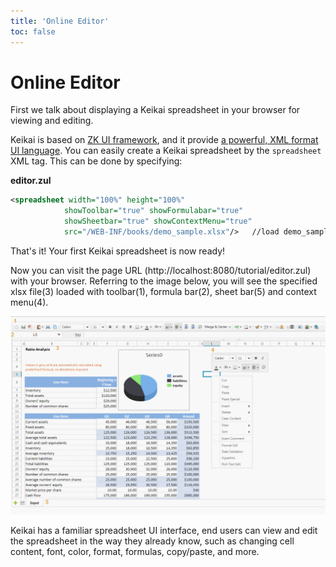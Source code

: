 ```yaml
---
title: 'Online Editor'
toc: false
---
```


# Online Editor
First we talk about displaying a Keikai spreadsheet in your browser for viewing and editing.

Keikai is based on [ZK UI framework](http://www.zkoss.org), and it provide [a powerful, XML format UI language](https://www.zkoss.org/wiki/ZK_Developer%27s_Reference/UI_Composing/ZUML). You can easily create a Keikai spreadsheet by the `spreadsheet` XML tag. This can be done by specifying:

**editor.zul**
```xml
<spreadsheet width="100%" height="100%"
            showToolbar="true" showFormulabar="true" 
            showSheetbar="true" showContextMenu="true"
            src="/WEB-INF/books/demo_sample.xlsx"/>   //load demo_sample.xlsx into Keikai
```

That's it! Your first Keikai spreadsheet is now ready!

Now you can visit the page URL (http://localhost:8080/tutorial/editor.zul) with your browser. Referring to the image below, you will see the specified xlsx file(3) loaded with toolbar(1), formula bar(2), sheet bar(5) and context menu(4).


![](/assets/images/tutorial/keikaiUi.png)

Keikai has a familiar spreadsheet UI interface, end users can view and edit the spreadsheet in the way they already know, such as changing cell content, font, color, format, formulas, copy/paste, and more.
